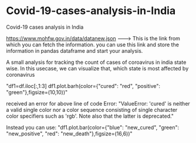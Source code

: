 # Covid-19-cases-analysis-in-India
Covid-19 cases analysis in India

https://www.mohfw.gov.in/data/datanew.json  ---> This is the link from which you can fetch the information.
you can use this link and store the information in pandas dataframe and start your analysis.

A small analysis for tracking the count of cases of coroavirus in india state wise. In this usecase, we can visualize that,
which state is most affected by coronavirus

"df1=df.iloc[:,1:3]
df1.plot.barh(color={"cured": "red", "positive": "green"},figsize=(10,10))"

received an error for above line of code Error: "ValueError: 'cured' is neither a valid single color nor a color sequence consisting of single character color specifiers such as 'rgb'. Note also that the latter is deprecated."

Instead you can use: "df1.plot.bar(color={"blue": "new_cured", "green": "new_positive", "red": "new_death"},figsize=(16,6))"
